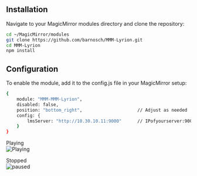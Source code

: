 ## Installation

Navigate to your MagicMirror modules directory and clone the repository:

```bash
cd ~/MagicMirror/modules
git clone https://github.com/barnosch/MMM-Lyrion.git
cd MMM-Lyrion
npm install
```

## Configuration

To enable the module, add it to the config.js file in your MagicMirror setup:

```bash
{
    module: "MMM-MMM-Lyrion",
    disabled: false,
    position: "bottom_right",                     // Adjust as needed
    config: {
        lmsServer: "http://10.30.10.11:9000"      // IPofyourserver:9000
    }
}
```

Playing\
![Playing](https://github.com/user-attachments/assets/017ef5e2-4557-4e63-af2c-e1c139dd2f2a)

Stopped\
![paused](https://github.com/user-attachments/assets/4d6792fe-e2d9-4fd4-8c8b-c4f87488b4ae)

